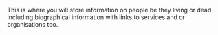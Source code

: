 This is where you will store information on people be they living or dead including biographical information with links to services and or organisations too.
